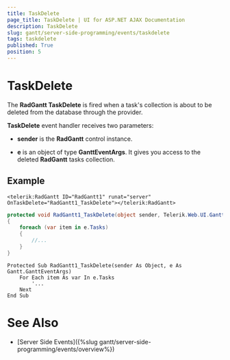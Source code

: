```yaml
---
title: TaskDelete
page_title: TaskDelete | UI for ASP.NET AJAX Documentation
description: TaskDelete
slug: gantt/server-side-programming/events/taskdelete
tags: taskdelete
published: True
position: 5
---
```


# TaskDelete

The __RadGantt TaskDelete__ is fired when a task's collection is about to be deleted from the database through the provider.

__TaskDelete__ event handler receives two parameters:

* __sender__ is the __RadGantt__ control instance.

* __e__ is an object of type __GanttEventArgs__. It gives you access to the deleted __RadGantt__ tasks collection.

## Example

````ASPNET
<telerik:RadGantt ID="RadGantt1" runat="server" OnTaskDelete="RadGantt1_TaskDelete"></telerik:RadGantt>
````

````C#
protected void RadGantt1_TaskDelete(object sender, Telerik.Web.UI.Gantt.GanttEventArgs e)
{
    foreach (var item in e.Tasks)
    {
        //...
    }
}
````
````VB.NET
Protected Sub RadGantt1_TaskDelete(sender As Object, e As Gantt.GanttEventArgs)
    For Each item As var In e.Tasks
        '...
    Next
End Sub
````


# See Also

 * [Server Side Events]({%slug gantt/server-side-programming/events/overview%})
